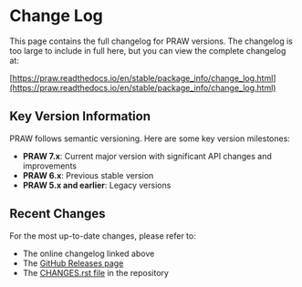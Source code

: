 # Change Log

This page contains the full changelog for PRAW versions. The changelog is too large to include in full here, but you can view the complete changelog at:

[https://praw.readthedocs.io/en/stable/package_info/change_log.html](https://praw.readthedocs.io/en/stable/package_info/change_log.html)

## Key Version Information

PRAW follows semantic versioning. Here are some key version milestones:

- **PRAW 7.x**: Current major version with significant API changes and improvements
- **PRAW 6.x**: Previous stable version  
- **PRAW 5.x and earlier**: Legacy versions

## Recent Changes

For the most up-to-date changes, please refer to:
- The online changelog linked above
- The [GitHub Releases page](https://github.com/praw-dev/praw/releases)
- The [CHANGES.rst file](https://github.com/praw-dev/praw/blob/master/CHANGES.rst) in the repository